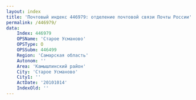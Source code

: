 ```yaml
---
layout: index
title: 'Почтовый индекс 446979: отделение почтовой связи Почты России'
permalink: /446979/
data:
    Index: 446979
    OPSName: 'Старое Усманово'
    OPSType: О
    OPSSubm: 446499
    Region: 'Самарская область'
    Autonom: ''
    Area: 'Камышлинский район'
    City: 'Старое Усманово'
    City1: ''
    ActDate: '20101014'
    IndexOld: ''
---
```

